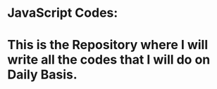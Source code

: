 # JavaScript Codes:

# This is the Repository where I will write all the codes that I will do on Daily Basis.